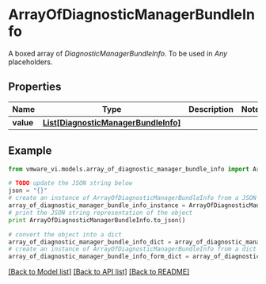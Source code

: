# ArrayOfDiagnosticManagerBundleInfo

A boxed array of *DiagnosticManagerBundleInfo*. To be used in *Any* placeholders. 

## Properties
Name | Type | Description | Notes
------------ | ------------- | ------------- | -------------
**value** | [**List[DiagnosticManagerBundleInfo]**](DiagnosticManagerBundleInfo.md) |  | 

## Example

```python
from vmware_vi.models.array_of_diagnostic_manager_bundle_info import ArrayOfDiagnosticManagerBundleInfo

# TODO update the JSON string below
json = "{}"
# create an instance of ArrayOfDiagnosticManagerBundleInfo from a JSON string
array_of_diagnostic_manager_bundle_info_instance = ArrayOfDiagnosticManagerBundleInfo.from_json(json)
# print the JSON string representation of the object
print ArrayOfDiagnosticManagerBundleInfo.to_json()

# convert the object into a dict
array_of_diagnostic_manager_bundle_info_dict = array_of_diagnostic_manager_bundle_info_instance.to_dict()
# create an instance of ArrayOfDiagnosticManagerBundleInfo from a dict
array_of_diagnostic_manager_bundle_info_form_dict = array_of_diagnostic_manager_bundle_info.from_dict(array_of_diagnostic_manager_bundle_info_dict)
```
[[Back to Model list]](../README.md#documentation-for-models) [[Back to API list]](../README.md#documentation-for-api-endpoints) [[Back to README]](../README.md)


